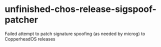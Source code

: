# unfinished-chos-release-sigspoof-patcher
Failed attempt to patch signature spoofing (as needed by microg) to CopperheadOS releases
